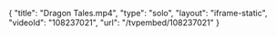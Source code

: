 {
    "title": "Dragon Tales.mp4",
    "type": "solo",
    "layout": "iframe-static",
    "videoId": "108237021",
    "url": "\/tvpembed\/108237021"
}